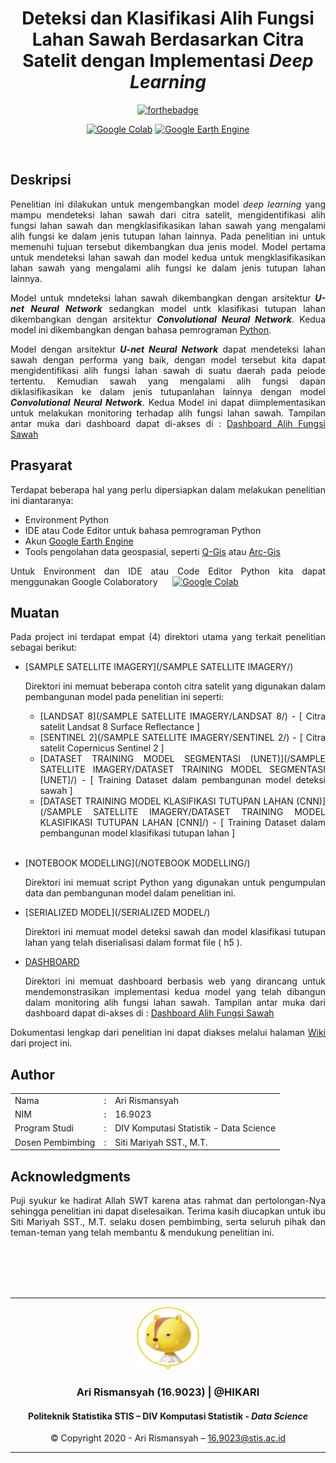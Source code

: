 <div align = "center">

# **Deteksi dan Klasifikasi Alih Fungsi Lahan Sawah Berdasarkan Citra Satelit dengan Implementasi *Deep Learning***
[![forthebadge](https://forthebadge.com/images/badges/made-with-python.svg)](https://www.python.org/)

[![Google Colab](https://colab.research.google.com/assets/colab-badge.svg)](https://colab.research.google.com)
[![Google Earth Engine](https://img.shields.io/badge/Google-Earth%20Engine-blue)](https://earthengine.google.com/)

</div>


<br>

## **Deskripsi**

<div align = "justify">

Penelitian ini dilakukan untuk mengembangkan model _deep learning_ yang mampu mendeteksi lahan sawah dari citra satelit, mengidentifikasi alih fungsi lahan sawah dan mengklasifikasikan lahan sawah yang mengalami alih fungsi ke dalam jenis tutupan lahan lainnya. Pada penelitian ini untuk memenuhi tujuan tersebut dikembangkan dua jenis model. Model pertama untuk mendeteksi lahan sawah dan model kedua untuk mengklasifikasikan lahan sawah yang mengalami alih fungsi ke dalam jenis tutupan lahan lainnya.

Model untuk mndeteksi lahan sawah dikembangkan dengan arsitektur **_U-net Neural Network_** sedangkan model untk klasifikasi tutupan lahan dikembangkan dengan arsitektur **_Convolutional Neural Network_**. Kedua model ini dikembangkan dengan bahasa pemrograman [Python](https://www.python.org/).

Model dengan arsitektur **_U-net Neural Network_** dapat mendeteksi lahan sawah dengan performa yang baik, dengan model tersebut kita dapat mengidentifikasi alih fungsi lahan sawah di suatu daerah pada peiode tertentu. Kemudian sawah yang mengalami alih fungsi dapan diklasifikasikan ke dalam jenis tutupanlahan lainnya dengan model **_Convolutional Neural Network_**. Kedua Model ini dapat diimplementasikan untuk melakukan monitoring terhadap alih fungsi lahan sawah. Tampilan antar muka dari dashboard dapat di-akses di : [Dashboard Alih Fungsi Sawah](https://arirismansyah.github.io/)

</div>

## **Prasyarat**

<div align = "justify">
Terdapat beberapa hal yang perlu dipersiapkan dalam melakukan penelitian ini diantaranya:

* Environment Python
* IDE atau Code Editor untuk bahasa pemrograman Python
* Akun [Google Earth Engine](https://earthengine.google.com/)
* Tools pengolahan data geospasial, seperti  [Q-Gis](https://qgis.org/) atau [Arc-Gis](https://www.arcgis.com/)


Untuk Environment dan IDE atau Code Editor Python kita dapat menggunakan Google Colaboratory &nbsp;&nbsp;&nbsp;&nbsp;
[![Google Colab](https://colab.research.google.com/assets/colab-badge.svg)](https://colab.research.google.com)

</div>

## **Muatan**

<div align = "justify">
Pada project ini terdapat empat (4) direktori utama yang terkait penelitian sebagai berikut:


* [SAMPLE SATELLITE IMAGERY](/SAMPLE SATELLITE IMAGERY/)
  
  Direktori ini memuat beberapa contoh citra satelit yang digunakan dalam pembangunan model pada penelitian ini seperti:

  * [LANDSAT 8](/SAMPLE SATELLITE IMAGERY/LANDSAT 8/) - [ Citra satelit Landsat 8 Surface Reflectance ]
  * [SENTINEL 2](/SAMPLE SATELLITE IMAGERY/SENTINEL 2/) - [ Citra satelit Copernicus Sentinel 2 ]
  * [DATASET TRAINING MODEL SEGMENTASI (UNET)](/SAMPLE SATELLITE IMAGERY/DATASET TRAINING MODEL SEGMENTASI [UNET]/) - [ Training Dataset dalam pembangunan model deteksi sawah ]
  * [DATASET TRAINING MODEL KLASIFIKASI TUTUPAN LAHAN (CNN)](/SAMPLE SATELLITE IMAGERY/DATASET TRAINING MODEL KLASIFIKASI TUTUPAN LAHAN [CNN]/) - [ Training Dataset dalam pembangunan model klasifikasi tutupan lahan ]
  <br>
  
* [NOTEBOOK MODELLING](/NOTEBOOK MODELLING/)
  
  Direktori ini memuat script Python yang digunakan untuk pengumpulan data dan pembangunan model dalam penelitian ini.

* [SERIALIZED MODEL](/SERIALIZED MODEL/)
  
  Direktori ini memuat model deteksi sawah dan model klasifikasi tutupan lahan yang telah diserialisasi dalam format file ( h5 ).

* [DASHBOARD](/DASHBOARD/)
  
  Direktori ini memuat dashboard berbasis web yang dirancang untuk mendemonstrasikan implementasi kedua model yang telah dibangun dalam monitoring alih fungsi lahan sawah. Tampilan antar muka dari dashboard dapat di-akses di : [Dashboard Alih Fungsi Sawah](https://arirismansyah.github.io/) 

Dokumentasi lengkap dari penelitian ini dapat diakses melalui halaman [Wiki](https://git.stis.ac.id/HIKARI/deteksi-dan-klasifikasi-alih-fungsi-lahan-sawah-berdasarkan-citra-satelit-dengan-implementasi-deep-learning/-/wikis) dari project ini.
</div>

## **Author**

<table align="center" cellspacing="0" cellpadding="0">
    <tr>
        <td align="left">Nama</td>
        <td align="center">:</td>
        <td align="left">Ari Rismansyah</td>
    </tr>
    <tr>
        <td align="left">NIM</td>
        <td align="center">:</td>
        <td align="left">16.9023</td>
    </tr>
    <tr>
        <td align="left">Program Studi</td>
        <td align="center">:</td>
        <td align="left">DIV Komputasi Statistik - Data Science</td>
    </tr>
    <tr>
        <td align="left">Dosen Pembimbing</td>
        <td align="center">:</td>
        <td align="left">Siti Mariyah SST., M.T.</td>
    </tr>
</table>

## **Acknowledgments**

<div align = "justify">

Puji syukur ke hadirat Allah SWT karena atas rahmat dan pertolongan-Nya sehingga penelitian ini dapat diselesaikan. Terima kasih diucapkan untuk ibu Siti Mariyah SST., M.T. selaku dosen pembimbing, serta seluruh pihak dan teman-teman yang telah membantu & mendukung penelitian ini.

</div>

<br></br>
<br></br>

---
<div align = "center">

<img src = "ASSETS/profile.png"  width="100" height="100"></img>
### **Ari Rismansyah (16.9023) | @HIKARI**

#### Politeknik Statistika STIS – DIV Komputasi Statistik - _Data Science_


© Copyright 2020 - Ari Rismansyah – 16.9023@stis.ac.id

---

</div>
